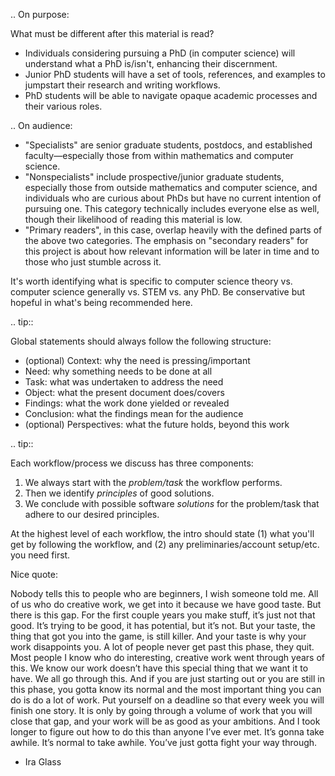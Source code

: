 .. On purpose:

   What must be different after this material is read?

   - Individuals considering pursuing a PhD (in computer science) will understand what a PhD is/isn't, enhancing their discernment.
   - Junior PhD students will have a set of tools, references, and examples to jumpstart their research and writing workflows.
   - PhD students will be able to navigate opaque academic processes and their various roles.


.. On audience:

   - "Specialists" are senior graduate students, postdocs, and established faculty&mdash;especially those from within mathematics and computer science.
   - "Nonspecialists" include prospective/junior graduate students, especially those from outside mathematics and computer science, and individuals who are curious about PhDs but have no current intention of pursuing one. This category technically includes everyone else as well, though their likelihood of reading this material is low.
   - "Primary readers", in this case, overlap heavily with the defined parts of the above two categories. The emphasis on "secondary readers" for this project is about how relevant information will be later in time and to those who just stumble across it.

   It's worth identifying what is specific to computer science theory vs. computer science generally vs. STEM vs. any PhD. Be conservative but hopeful in what's being recommended here.

.. tip::

   Global statements should always follow the following structure:

   * (optional) Context: why the need is pressing/important
   * Need: why something needs to be done at all
   * Task: what was undertaken to address the need
   * Object: what the present document does/covers
   * Findings: what the work done yielded or revealed
   * Conclusion: what the findings mean for the audience
   * (optional) Perspectives: what the future holds, beyond this work

.. tip::

   Each workflow/process we discuss has three components:

   1. We always start with the *problem/task* the workflow performs.
   2. Then we identify *principles* of good solutions.
   3. We conclude with possible software *solutions* for the problem/task that adhere to our desired principles.

   At the highest level of each workflow, the intro should state (1) what you'll get by following the workflow, and (2) any preliminaries/account setup/etc. you need first.


Nice quote:

Nobody tells this to people who are beginners, I wish someone told me.
All of us who do creative work, we get into it because we have good
taste. But there is this gap. For the first couple years you make stuff,
it’s just not that good. It’s trying to be good, it has potential, but
it’s not. But your taste, the thing that got you into the game, is still
killer. And your taste is why your work disappoints you. A lot of people
never get past this phase, they quit. Most people I know who do
interesting, creative work went through years of this. We know our work
doesn’t have this special thing that we want it to have. We all go
through this. And if you are just starting out or you are still in this
phase, you gotta know its normal and the most important thing you can do
is do a lot of work. Put yourself on a deadline so that every week you
will finish one story. It is only by going through a volume of work that
you will close that gap, and your work will be as good as your
ambitions. And I took longer to figure out how to do this than anyone
I’ve ever met. It’s gonna take awhile. It’s normal to take awhile.
You’ve just gotta fight your way through.

- Ira Glass
